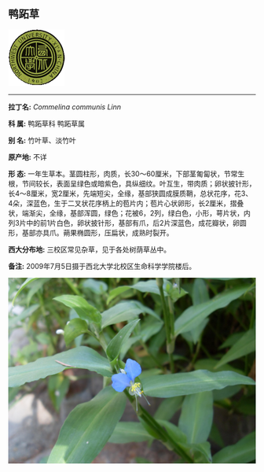 ## 鸭跖草

![西北大学校园网络植物志](JPG/nwu.gif)

---

**拉丁名:**  _Commelina communis Linn_

**科 属:** 鸭跖草科 鸭跖草属

**别 名:** 竹叶草、淡竹叶 

**原产地:** 不详

**形  态:** 一年生草本。茎圆柱形，肉质，长30～60厘米，下部茎匍匐状，节常生根，节间较长，表面呈绿色或暗紫色，具纵细纹。叶互生，带肉质；卵状披针形，长4～8厘米，宽2厘米，先端短尖，全缘，基部狭圆成膜质鞘，总状花序，花3、4朵，深蓝色，生于二叉状花序柄上的苞片内；苞片心状卵形，长2厘米，摺叠状，端渐尖，全缘，基部浑圆，绿色；花被6，2列，绿白色，小形，萼片状，内列3片中的前1片白色，卵状披针形，基部有爪，后2片深蓝色，成花瓣状，卵圆形，基部亦具爪。蒴果椭圆形，压扁状，成熟时裂开。

**西大分布地:** 三校区常见杂草，见于各处树荫草丛中。

**备注:** 2009年7月5日摄于西北大学北校区生命科学学院楼后。　

![鸭跖草](JPG/鸭跖草.JPG) 

